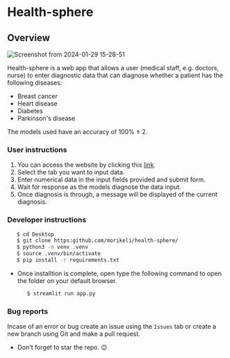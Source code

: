 # Health-sphere

## Overview

![Screenshot from 2024-01-29 15-28-51](https://github.com/morikeli/health-sphere/assets/78599959/0670de40-9b80-4407-b1bd-89b4afb1f8bc)

Health-sphere is a web app that allows a user (medical staff, e.g. doctors, nurse) to enter diagnostic data that can diagnose whether a patient has the following diseases:
- Breast cancer
- Heart disease
- Diabetes
- Parkinson's disease

The models used have an accuracy of 100% ± 2.

### User instructions
1. You can access the website by clicking this [link](https://health-sphere.streamlit.app/).
2. Select the tab you want to input data.
3. Enter numerical data in the input fields provided and submit form.
4. Wait for response as the models diagnose the data input.
5. Once diagnosis is through, a message will be displayed of the current diagnosis.

### Developer instructions
```bash
   $ cd Desktop
   $ git clone https:github.com/morikeli/health-sphere/
   $ python3 -m venv .venv
   $ source .venv/bin/activate
   $ pip install -r requirements.txt
```
- Once installtion is complete, open type the following command to open the folder on your default browser.

   ```bash
      $ streamlit run app.py
   ```

### Bug reports
Incase of an error or bug create an issue using the `Issues` tab or create a new branch using Git and make a pull request.

- Don't forget to star the repo. 😉
